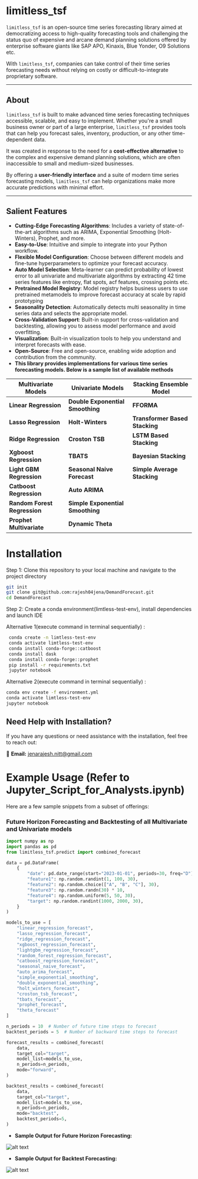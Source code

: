 # **limitless_tsf**

`limitless_tsf` is an open-source time series forecasting library aimed at democratizing access to high-quality forecasting tools and challenging the status quo of expensive and arcane demand planning solutions offered by enterprise software giants like SAP APO, Kinaxis, Blue Yonder, O9 Solutions etc.

With `limitless_tsf`, companies can take control of their time series forecasting needs without relying on costly or difficult-to-integrate proprietary software.

---

## **About**

`limitless_tsf` is built to make advanced time series forecasting techniques accessible, scalable, and easy to implement. Whether you're a small business owner or part of a large enterprise, `limitless_tsf` provides tools that can help you forecast sales, inventory, production, or any other time-dependent data.

It was created in response to the need for a **cost-effective alternative** to the complex and expensive demand planning solutions, which are often inaccessible to small and medium-sized businesses.

By offering a **user-friendly interface** and a suite of modern time series forecasting models, `limitless_tsf` can help organizations make more accurate predictions with minimal effort.

---

## **Salient Features**

- **Cutting-Edge Forecasting Algorithms**: Includes a variety of state-of-the-art algorithms such as ARIMA, Exponential Smoothing (Holt-Winters), Prophet, and more.
- **Easy-to-Use**: Intuitive and simple to integrate into your Python workflow.
- **Flexible Model Configuration**: Choose between different models and fine-tune hyperparameters to optimize your forecast accuracy.
- **Auto Model Selection**: Meta-learner can predict probability of lowest error to all univariate and multivariate algorithms by extracting 42 time series features like entropy, flat spots, acf features, crossing points etc.
- **Pretrained Model Registry**: Model registry helps business users to use pretrained metamodels to improve forecast accuracy at scale by rapid prototyping
- **Seasonality Detection**: Automatically detects multi seasonality in time series data and selects the appropriate model.
- **Cross-Validation Support**: Built-in support for cross-validation and backtesting, allowing you to assess model performance and avoid overfitting.
- **Visualization**: Built-in visualization tools to help you understand and interpret forecasts with ease.
- **Open-Source**: Free and open-source, enabling wide adoption and contribution from the community.
- **This library provides implementations for various time series forecasting models. Below is a sample list of available methods**

|  Multivariate Models           |  Univariate Models              | Stacking Ensemble Model        |
|--------------------------------|---------------------------------|--------------------------------|
| **Linear Regression**          | **Double Exponential Smoothing**| **FFORMA**                     |
| **Lasso Regression**           | **Holt-Winters**                | **Transformer Based Stacking** |
| **Ridge Regression**           | **Croston TSB**                 | **LSTM Based Stacking**        |
| **Xgboost Regression**         | **TBATS**                       | **Bayesian Stacking**          |
| **Light GBM Regression**       | **Seasonal Naive Forecast**     | **Simple Average Stacking**    |
| **Catboost Regression**        | **Auto ARIMA**                  |                                |
| **Random Forest Regression**   | **Simple Exponential Smoothing**|                                |
| **Prophet Multivariate**       | **Dynamic Theta**               |                                |


# **Installation**

Step 1: Clone this repository to your local machine and
         navigate to the project directory
```sh
git init
git clone git@github.com:rajesh04jena/DemandForecast.git
cd DemandForecast
```

Step 2: Create a conda environment(limtless-test-env), install dependencies and launch IDE

Alternative 1(execute command in terminal sequentially) :

```sh
 conda create -n limtless-test-env
 conda activate limtless-test-env
 conda install conda-forge::catboost
 conda install dask
 conda install conda-forge::prophet
 pip install -r requirements.txt
 jupyter notebook 
```

Alternative 2(execute command in terminal sequentially) :

```sh
conda env create -f environment.yml
conda activate limtless-test-env
jupyter notebook
```

## Need Help with Installation?  

If you have any questions or need assistance with the installation, feel free to reach out:  

📧 **Email:** [jenarajesh.nitt@gmail.com](mailto:jenarajesh.nitt@gmail.com)  

# **Example Usage** (Refer to Jupyter_Script_for_Analysts.ipynb)

Here are a few sample snippets from a subset of offerings:

### **Future Horizon Forecasting and Backtesting of all Multivariate and Univariate models**

```python
import numpy as np
import pandas as pd
from limitless_tsf.predict import combined_forecast

data = pd.DataFrame(
    {
        "date": pd.date_range(start="2023-01-01", periods=30, freq="D"),
        "feature1": np.random.randint(1, 100, 30),
        "feature2": np.random.choice(["A", "B", "C"], 30),
        "feature3": np.random.randn(30) * 10,
        "feature4": np.random.uniform(5, 50, 30),
        "target": np.random.randint(1000, 2000, 30),
    }
)

models_to_use = [
    "linear_regression_forecast",
    "lasso_regression_forecast",
    "ridge_regression_forecast",
    "xgboost_regression_forecast",
    "lightgbm_regression_forecast",
    "random_forest_regression_forecast",
    "catboost_regression_forecast",
    "seasonal_naive_forecast",
    "auto_arima_forecast",
    "simple_exponential_smoothing",
    "double_exponential_smoothing",
    "holt_winters_forecast",
    "croston_tsb_forecast",
    "tbats_forecast",
    "prophet_forecast",
    "theta_forecast"
]

n_periods = 10  # Number of future time steps to forecast
backtest_periods = 5  # Number of backward time steps to forecast

forecast_results = combined_forecast(
    data,
    target_col="target",
    model_list=models_to_use,
    n_periods=n_periods,
    mode="forward",
)

backtest_results = combined_forecast(
    data,
    target_col="target",
    model_list=models_to_use,
    n_periods=n_periods,
    mode="backtest",
    backtest_periods=5,
)

```

- **Sample Output for Future Horizon Forecasting:**

![alt text](28E36887-4862-445A-8CA1-632241C14072-1.jpeg)

- **Sample Output for Backtest Forecasting:**

![alt text](BEE90FD4-4B50-4CC0-839F-E5EB15C5DEB8-1.jpeg)

